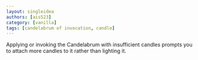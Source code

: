 ```yaml
---
layout: singleidea
authors: [ais523]
category: [vanilla]
tags: [candelabrum of invocation, candle]
---
```

Applying or invoking the Candelabrum with insufficient candles prompts you to attach more candles to it rather than lighting it.
